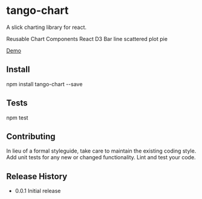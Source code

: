 tango-chart
=========
A slick charting library for react.

Reusable Chart Components React D3 Bar line scattered plot pie

[Demo](https://rawgit.com/jyotirmaybanerjee/tango-chart/master/example/index.html)

## Install

  npm install tango-chart --save

## Tests

  npm test

## Contributing

In lieu of a formal styleguide, take care to maintain the existing coding style.
Add unit tests for any new or changed functionality. Lint and test your code.

## Release History

* 0.0.1 Initial release
